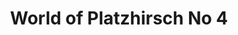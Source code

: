 ---
title: "World of Platzhirsch No 4"
url: /oberstaufen/world-of-platzhirsch-no-4/
shop: Haushaltsartikel
---